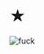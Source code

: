 # ★

![fuck](https://media.discordapp.net/attachments/1122969335653220362/1136453409965355038/Untitled237_20230802191953.png?width=554&height=554)
